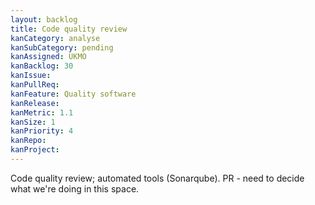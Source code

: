 ```yaml
---
layout: backlog
title: Code quality review
kanCategory: analyse
kanSubCategory: pending
kanAssigned: UKMO
kanBacklog: 30
kanIssue:
kanPullReq:
kanFeature: Quality software
kanRelease:
kanMetric: 1.1
kanSize: 1
kanPriority: 4
kanRepo:
kanProject:
---
```

Code quality review; automated tools (Sonarqube).  PR - need to decide what we're doing in this space.
